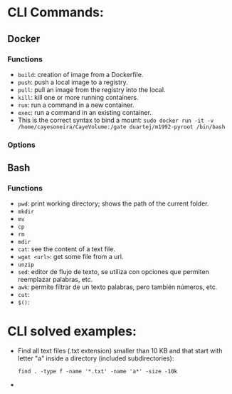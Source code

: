 # CLI Commands:
## Docker
### Functions
- `build`: creation of image from a Dockerfile.
- `push`: push a local image to a registry.
- `pull`: pull an image from the registry into the local.
- `kill`: kill one or more running containers.
- `run`: run a command in a new container.
- `exec`: run a command in an existing container.
- This is the correct syntax to bind a mount: `sudo docker run -it -v /home/cayesoneira/CayeVolume:/gate duartej/m1992-pyroot /bin/bash`
### Options
## Bash
### Functions
- `pwd`: print working directory; shows the path of the current folder.
- `mkdir`
- `mv`
- `cp`
- `rm`
- `mdir`
- `cat`: see the content of a text file.
- `wget <url>`: get some file from a url.
- `unzip`
- `sed`: editor de flujo de texto, se utiliza con opciones que permiten reemplazar palabras, etc.
- `awk`: permite filtrar de un texto palabras, pero también números, etc.
- `cut`:
- `$()`: 
# CLI solved examples:
- Find all text files (.txt extension) smaller than 10 KB and that start with letter "a" inside a directory (included subdirectories):

      find . -type f -name '*.txt' -name 'a*' -size -10k
- 
